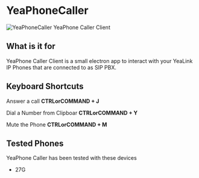 # YeaPhoneCaller
 ![YeaPhoneCaller](https://raw.githubusercontent.com/msohns/YeaPhoneCaller/master/icon.ico) YeaPhone Caller Client 

## What is it for
YeaPhone Caller Client is a small electron app to interact with your YeaLink IP Phones that are connected to as SIP PBX. 

## Keyboard Shortcuts
Answer a call **CTRLorCOMMAND + J**

Dial a Number from Clipboar **CTRLorCOMMAND + Y**

Mute the Phone **CTRLorCOMMAND + M**

## Tested Phones
YeaPhone Caller has been tested with these devices
* 27G
